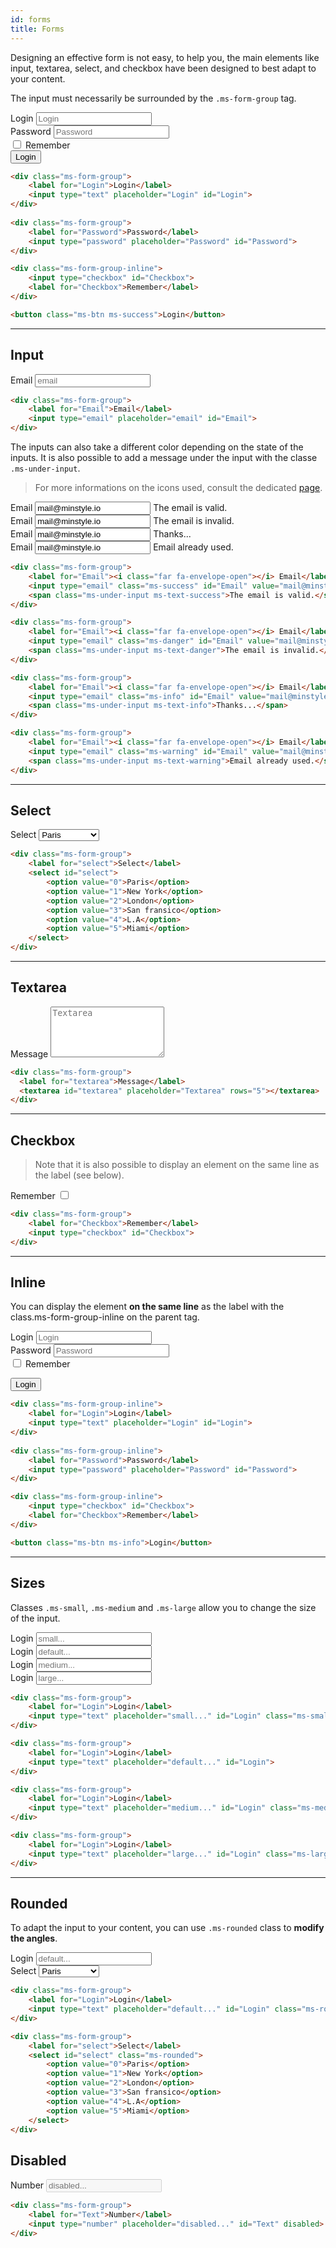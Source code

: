 ```yaml
---
id: forms
title: Forms
---
```


Designing an effective form is not easy, to help you, the main elements like input, textarea, select, and checkbox have been designed to best adapt to your content.

The input must necessarily be surrounded by the `.ms-form-group` tag. 

<div class="ms-form-group">
    <label for="Login">Login</label>
	<input type="text" placeholder="Login" id="Login">	
</div>
		
<div class="ms-form-group">
    <label for="Password">Password</label>
	<input type="password" placeholder="Password" id="Password">
</div>

<div class="ms-form-group-inline">
    <input type="checkbox" id="Checkbox">
    <label for="Checkbox">Remember</label>
</div>

<div><button class="ms-btn ms-success">Login</button></div>

```html
<div class="ms-form-group">
    <label for="Login">Login</label>
	<input type="text" placeholder="Login" id="Login">	
</div>
		
<div class="ms-form-group">
    <label for="Password">Password</label>
	<input type="password" placeholder="Password" id="Password">
</div>

<div class="ms-form-group-inline">
    <input type="checkbox" id="Checkbox">
    <label for="Checkbox">Remember</label>
</div>

<button class="ms-btn ms-success">Login</button>
```
___

## Input

<div class="ms-form-group">
    <label for="Email">Email</label>
	<input type="email" placeholder="email" id="Email">	
</div>

```html
<div class="ms-form-group">
    <label for="Email">Email</label>
	<input type="email" placeholder="email" id="Email">	
</div>
```

The inputs can also take a different color depending on the state of the inputs. It is also possible to add a message under the input with the classe `.ms-under-input`.

> For more informations on the icons used, consult the dedicated [page](icons.md).

<div class="ms-form-group">
	<label for="Email"><i class="far fa-envelope-open"></i> Email</label>
	<input type="email" class="ms-success" id="Email" value="mail@minstyle.io">
	<span class="ms-under-input ms-text-success">The email is valid.</span>
</div>

<div class="ms-form-group">
	<label for="Email"><i class="far fa-envelope-open"></i> Email</label>
	<input type="email" class="ms-danger" id="Email" value="mail@minstyle.io">
	<span class="ms-under-input ms-text-danger">The email is invalid.</span>
</div>

<div class="ms-form-group">
	<label for="Email"><i class="far fa-envelope-open"></i> Email</label>
	<input type="email" class="ms-info" id="Email" value="mail@minstyle.io">
	<span class="ms-under-input ms-text-info">Thanks...</span>
</div>

<div class="ms-form-group">
	<label for="Email"><i class="far fa-envelope-open"></i> Email</label>
	<input type="email" class="ms-warning" id="Email" value="mail@minstyle.io">
	<span class="ms-under-input ms-text-warning">Email already used.</span>
</div>

```html
<div class="ms-form-group">
	<label for="Email"><i class="far fa-envelope-open"></i> Email</label>
	<input type="email" class="ms-success" id="Email" value="mail@minstyle.io">
	<span class="ms-under-input ms-text-success">The email is valid.</span>
</div>

<div class="ms-form-group">
	<label for="Email"><i class="far fa-envelope-open"></i> Email</label>
	<input type="email" class="ms-danger" id="Email" value="mail@minstyle.io">
	<span class="ms-under-input ms-text-danger">The email is invalid.</span>
</div>

<div class="ms-form-group">
	<label for="Email"><i class="far fa-envelope-open"></i> Email</label>
	<input type="email" class="ms-info" id="Email" value="mail@minstyle.io">
	<span class="ms-under-input ms-text-info">Thanks...</span>
</div>

<div class="ms-form-group">
	<label for="Email"><i class="far fa-envelope-open"></i> Email</label>
	<input type="email" class="ms-warning" id="Email" value="mail@minstyle.io">
	<span class="ms-under-input ms-text-warning">Email already used.</span>
</div>
```
___

## Select

<div class="ms-form-group">
	<label for="select">Select</label>
	<select id="select">
	    <option value="0">Paris</option>
		<option value="1">New York</option>
		<option value="2">London</option>
		<option value="3">San fransico</option>
		<option value="4">L.A</option>
		<option value="5">Miami</option>
	</select>
</div>

```html
<div class="ms-form-group">
	<label for="select">Select</label>
	<select id="select">
	    <option value="0">Paris</option>
		<option value="1">New York</option>
		<option value="2">London</option>
		<option value="3">San fransico</option>
		<option value="4">L.A</option>
		<option value="5">Miami</option>
	</select>
</div>
```
___

## Textarea

<div class="ms-form-group">
  <label for="textarea">Message</label>
  <textarea id="textarea" placeholder="Textarea" rows="5"></textarea>
</div>

```html
<div class="ms-form-group">
  <label for="textarea">Message</label>
  <textarea id="textarea" placeholder="Textarea" rows="5"></textarea>
</div>
```
___

## Checkbox

>Note that it is also possible to display an element on the same line as the label (see below).

<div class="ms-form-group">
    <label for="Checkbox">Remember</label>
    <input type="checkbox" id="Checkbox">
</div>

```html
<div class="ms-form-group">
    <label for="Checkbox">Remember</label>
    <input type="checkbox" id="Checkbox">
</div>
```
___

## Inline

You can display the element **on the same line** as the label with the class.ms-form-group-inline on the parent tag.

<div class="ms-form-group-inline">
    <label for="Login">Login</label>
	<input type="text" placeholder="Login" id="Login">	
</div>
		
<div class="ms-form-group-inline">
    <label for="Password">Password</label>
	<input type="password" placeholder="Password" id="Password">
</div>

<div class="ms-form-group-inline">
    <input type="checkbox" id="Checkbox">
    <label for="Checkbox">Remember</label>
</div>

<button class="ms-btn ms-info">Login</button>

```html
<div class="ms-form-group-inline">
    <label for="Login">Login</label>
	<input type="text" placeholder="Login" id="Login">	
</div>
		
<div class="ms-form-group-inline">
    <label for="Password">Password</label>
	<input type="password" placeholder="Password" id="Password">
</div>

<div class="ms-form-group-inline">
    <input type="checkbox" id="Checkbox">
    <label for="Checkbox">Remember</label>
</div>

<button class="ms-btn ms-info">Login</button>
```
___

## Sizes

Classes `.ms-small`, `.ms-medium` and `.ms-large` allow you to change the size of the input.

<div class="ms-form-group">
	<label for="Login">Login</label>
	<input type="text" placeholder="small..." id="Login" class="ms-small">	
</div>

<div class="ms-form-group">
	<label for="Login">Login</label>
	<input type="text" placeholder="default..." id="Login">	
</div>

<div class="ms-form-group">
	<label for="Login">Login</label>
	<input type="text" placeholder="medium..." id="Login" class="ms-medium">	
</div>

<div class="ms-form-group">
	<label for="Login">Login</label>
	<input type="text" placeholder="large..." id="Login" class="ms-large">	
</div>

```html
<div class="ms-form-group">
	<label for="Login">Login</label>
	<input type="text" placeholder="small..." id="Login" class="ms-small">	
</div>

<div class="ms-form-group">
	<label for="Login">Login</label>
	<input type="text" placeholder="default..." id="Login">	
</div>

<div class="ms-form-group">
	<label for="Login">Login</label>
	<input type="text" placeholder="medium..." id="Login" class="ms-medium">	
</div>

<div class="ms-form-group">
	<label for="Login">Login</label>
	<input type="text" placeholder="large..." id="Login" class="ms-large">	
</div>
```
___

## Rounded

To adapt the input to your content, you can use `.ms-rounded` class to **modify the angles**.

<div class="ms-form-group">
	<label for="Login">Login</label>
	<input type="text" placeholder="default..." id="Login" class="ms-rounded">	
</div>

<div class="ms-form-group">
	<label for="select">Select</label>
	<select id="select" class="ms-rounded">
	    <option value="0">Paris</option>
		<option value="1">New York</option>
		<option value="2">London</option>
		<option value="3">San fransico</option>
		<option value="4">L.A</option>
		<option value="5">Miami</option>
	</select>
</div>

```html
<div class="ms-form-group">
	<label for="Login">Login</label>
	<input type="text" placeholder="default..." id="Login" class="ms-rounded">	
</div>

<div class="ms-form-group">
	<label for="select">Select</label>
	<select id="select" class="ms-rounded">
	    <option value="0">Paris</option>
		<option value="1">New York</option>
		<option value="2">London</option>
		<option value="3">San fransico</option>
		<option value="4">L.A</option>
		<option value="5">Miami</option>
	</select>
</div>
```

## Disabled

<div class="ms-form-group">
	<label for="Text">Number</label>
    <input type="number" placeholder="disabled..." id="Text" disabled>	
</div>

```html
<div class="ms-form-group">
	<label for="Text">Number</label>
    <input type="number" placeholder="disabled..." id="Text" disabled>	
</div>
```